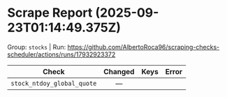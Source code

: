 # Scrape Report (2025-09-23T01:14:49.375Z)

Group: `stocks`  |  Run: https://github.com/AlbertoRoca96/scraping-checks-scheduler/actions/runs/17932923372

| Check | Changed | Keys | Error |
|---|:---:|:--|:--|
| `stock_ntdoy_global_quote` | — |  |  |
